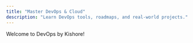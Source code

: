 ```yaml
---
title: "Master DevOps & Cloud"
description: "Learn DevOps tools, roadmaps, and real-world projects."
---
```

Welcome to DevOps by Kishore!
